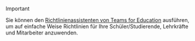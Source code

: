> [!IMPORTANT]
> Sie können den [Richtlinienassistenten von Teams for Education](../easy-policy-setup-edu.md) ausführen, um auf einfache Weise Richtlinien für Ihre Schüler/Studierende, Lehrkräfte und Mitarbeiter anzuwenden.
